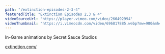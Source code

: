 ```yaml
---
path: "/extinction-episodes-2-3-4"
featuredTitle: "Extinction Episodes 2,3 & 4"
videoSourceUrl: "https://player.vimeo.com/video/266492994"
videoThumbnail: "https://i.vimeocdn.com/video/696817885.webp?mw=900&mh=517"
---
```


In-Game animations by Secret Sauce Studios

[extinction.com/](http://extinction.com/)


